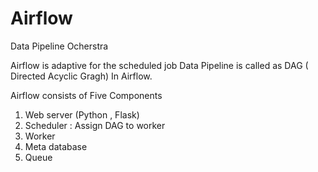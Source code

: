 # Airflow

Data Pipeline Ocherstra

Airflow is adaptive for the scheduled job
Data Pipeline is called as DAG ( Directed Acyclic Gragh) In Airflow.

Airflow consists of Five Components 
1. Web server (Python , Flask)
2. Scheduler : Assign DAG to worker 
3. Worker
4. Meta database
5. Queue

   
